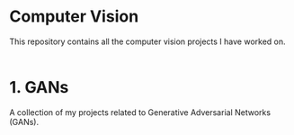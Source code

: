 # Computer Vision  
This repository contains all the computer vision projects I have worked on.</br></br>

# 1. GANs  
A collection of my projects related to Generative Adversarial Networks (GANs).</br></br>

